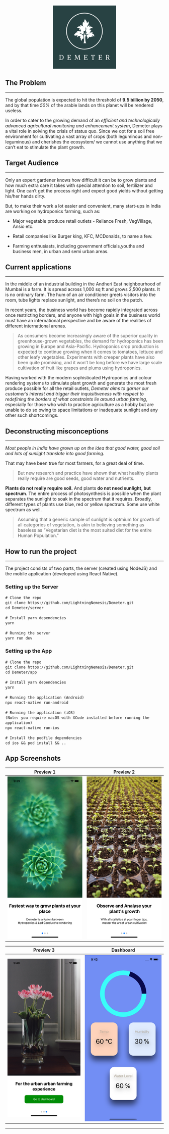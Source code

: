 <p align="center">
    <img width="200" src="./assets/logo/logo.png" alt="Demter logo">
</p>

## The Problem

---

The global population is expected to hit the threshold of **9.5 billion by 2050**, and by that time _50%_ of the arable lands on this planet will be rendered useless.

In order to cater to the growing demand of an _efficient and technologically advanced agricultural monitoring and enhancement system_, Demeter plays a vital role in solving the crisis of status quo. Since we opt for a soil free environment for cultivating a vast array of crops (both leguminous and non-leguminous) and cherishes the ecosystem/ we cannot use anything that we can’t eat to stimulate the plant growth.

## Target Audience

---

Only an expert gardener knows how difficult it can be to grow plants and how much extra care it takes with special attention to soil, fertilizer and light. One can’t get the process right and expect good yields without getting his/her hands dirty.

But, to make their work a lot easier and convenient, many start-ups in India are working on hydroponics farming, such as:

- Major vegetable produce retail outlets - Reliance Fresh, VegVillage, Ansio etc.

- Retail companies like Burger king, KFC, MCDonalds, to name a few.

- Farming enthusiasts, including government officials,youths and business men, in urban and semi urban areas.

## Current applications

---

In the middle of an industrial building in the Andheri East neighbourhood of Mumbai is a farm. It is spread across 1,000 sq ft and grows 2,500 plants. It is no ordinary farm. The hum of an air conditioner greets visitors into the room, tube lights replace sunlight, and there’s no soil on the patch.

In recent years, the business world has become rapidly integrated across once restricting borders, and anyone with high goals in the business world must have an international perspective and be aware of the realities of different international arenas.

> As consumers become increasingly aware of the superior quality in greenhouse-grown vegetables, the demand for hydroponics has been growing in Europe and Asia-Pacific. Hydroponics crop production is expected to continue growing when it comes to tomatoes, lettuce and other leafy vegetables. Experiments with creeper plants have also been quite promising, and it won’t be long before we have large scale cultivation of fruit like grapes and plums using hydroponics.

Having worked with the modern sophisticated Hydroponics and colour rendering systems to stimulate plant growth and generate the most fresh produce possible for all the retail outlets, _Demeter aims to garner our customer’s interest and trigger their inquisitiveness with respect to redefining the borders of what constraints lie around urban farming_, especially for those who wish to practice agriculture as a hobby but are unable to do so owing to space limitations or inadequate sunlight and any other such shortcomings.

## Deconstructing misconceptions

---

_Most people in India have grown up on the idea that good water, good soil and lots of sunlight translate into good farming._

That may have been true for most farmers, for a great deal of time.

> But new research and practice have shown that what healthy plants really require are good seeds, good water and nutrients.

**Plants do not really require soil.** And plants **do not need sunlight, but spectrum**. The entire process of photosynthesis is possible when the plant separates the sunlight to soak in the spectrum that it requires. Broadly, different types of plants use blue, red or yellow spectrum. Some use white spectrum as well.

> Assuming that a generic sample of sunlight is optmium for growth of all categories of vegetation, is akin to believing something as baseless as "Vegetarian diet is the most suited diet for the entire Human Population."

## How to run the project

---

The project consists of two parts, the server (created using NodeJS) and the mobile application (developed using React Native).

### Setting up the Server

    # Clone the repo
    git clone https://github.com/LightningNemesis/Demeter.git
    cd Demeter/server

    # Install yarn dependencies
    yarn

    # Running the server
    yarn run dev

### Setting up the App

    # Clone the repo
    git clone https://github.com/LightningNemesis/Demeter.git
    cd Demeter/app

    # Install yarn dependencies
    yarn

    # Running the application (Android)
    npx react-native run-android

    # Running the application (iOS)
    (Note: you require macOS with XCode installed before running the application)
    npx react-native run-ios

    # Install the podfile dependencies
    cd ios && pod install && ..

## App Screenshots

|            Preview 1            |            Preview 2            |
| :-----------------------------: | :-----------------------------: |
| ![](./assets/screenshots/1.png) | ![](./assets/screenshots/2.png) |

|            Preview 3            |            Dashboard            |
| :-----------------------------: | :-----------------------------: |
| ![](./assets/screenshots/3.png) | ![](./assets/screenshots/4.png) |

---
